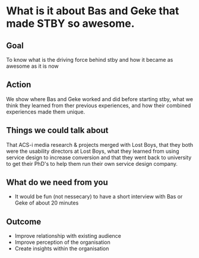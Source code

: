 # What is it about Bas and Geke that made STBY so awesome.

## Goal

To know what is the driving force behind stby and how it became as awesome as it is now

## Action

We show where Bas and Geke worked and did before starting stby, what we think they learned from ther previous experiences, and how their combined experiences made them unique.  

## Things we could talk about

That ACS-i media research & projects merged with Lost Boys, that they both were the usability directors at Lost Boys, what they learned from using service design to increase conversion and that they went back to university to get their PhD's to help them run their own service design company.

## What do we need from you

* It would be fun (not nessecary) to have a short interview with Bas or Geke of about 20 minutes

## Outcome

* Improve relationship with existing audience
* Improve perception of the organisation
* Create insights within the organisation
